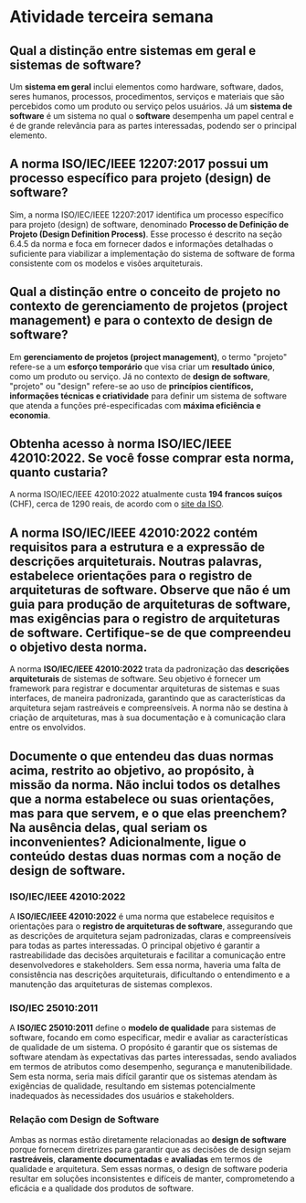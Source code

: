 # Atividade terceira semana

## Qual a distinção entre sistemas em geral e sistemas de software?

Um **sistema em geral** inclui elementos como hardware, software, dados, seres humanos, processos, procedimentos, serviços e materiais que são percebidos como um produto ou serviço pelos usuários.
Já um **sistema de software** é um sistema no qual o **software** desempenha um papel central e é de grande relevância para as partes interessadas, podendo ser o principal elemento.

## A norma ISO/IEC/IEEE 12207:2017 possui um processo específico para projeto (design) de software?

Sim, a norma ISO/IEC/IEEE 12207:2017 identifica um processo específico para projeto (design) de software, denominado **Processo de Definição de Projeto (Design Definition Process)**. Esse processo é descrito na seção 6.4.5 da norma e foca em fornecer dados e informações detalhadas o suficiente para viabilizar a implementação do sistema de software de forma consistente com os modelos e visões arquiteturais.

## Qual a distinção entre o conceito de projeto no contexto de gerenciamento de projetos (project management) e para o contexto de design de software?

Em **gerenciamento de projetos (project management)**, o termo "projeto" refere-se a um **esforço temporário** que visa criar um **resultado único**, como um produto ou serviço.
Já no contexto de **design de software**, "projeto" ou "design" refere-se ao uso de **princípios científicos, informações técnicas e criatividade** para definir um sistema de software que atenda a funções pré-especificadas com **máxima eficiência e economia**.

## Obtenha acesso à norma ISO/IEC/IEEE 42010:2022. Se você fosse comprar esta norma, quanto custaria?

A norma ISO/IEC/IEEE 42010:2022 atualmente custa **194 francos suíços** (CHF), cerca de 1290 reais, de acordo com o [site da ISO](https://www.iso.org/standard/74393.html).

## A norma ISO/IEC/IEEE 42010:2022 contém requisitos para a estrutura e a expressão de descrições arquiteturais. Noutras palavras, estabelece orientações para o registro de arquiteturas de software. Observe que não é um guia para produção de arquiteturas de software, mas exigências para o registro de arquiteturas de software. Certifique-se de que compreendeu o objetivo desta norma.

A norma **ISO/IEC/IEEE 42010:2022** trata da padronização das **descrições arquiteturais** de sistemas de software. Seu objetivo é fornecer um framework para registrar e documentar arquiteturas de sistemas e suas interfaces, de maneira padronizada, garantindo que as características da arquitetura sejam rastreáveis e compreensíveis. A norma não se destina à criação de arquiteturas, mas à sua documentação e à comunicação clara entre os envolvidos.

## Documente o que entendeu das duas normas acima, restrito ao objetivo, ao propósito, à missão da norma. Não inclui todos os detalhes que a norma estabelece ou suas orientações, mas para que servem, e o que elas preenchem? Na ausência delas, qual seriam os inconvenientes? Adicionalmente, ligue o conteúdo destas duas normas com a noção de design de software.

### ISO/IEC/IEEE 42010:2022

A **ISO/IEC/IEEE 42010:2022** é uma norma que estabelece requisitos e orientações para o **registro de arquiteturas de software**, assegurando que as descrições de arquitetura sejam padronizadas, claras e compreensíveis para todas as partes interessadas. O principal objetivo é garantir a rastreabilidade das decisões arquiteturais e facilitar a comunicação entre desenvolvedores e stakeholders. Sem essa norma, haveria uma falta de consistência nas descrições arquiteturais, dificultando o entendimento e a manutenção das arquiteturas de sistemas complexos.

### ISO/IEC 25010:2011

A **ISO/IEC 25010:2011** define o **modelo de qualidade** para sistemas de software, focando em como especificar, medir e avaliar as características de qualidade de um sistema. O propósito é garantir que os sistemas de software atendam às expectativas das partes interessadas, sendo avaliados em termos de atributos como desempenho, segurança e manutenibilidade. Sem esta norma, seria mais difícil garantir que os sistemas atendam às exigências de qualidade, resultando em sistemas potencialmente inadequados às necessidades dos usuários e stakeholders.

### Relação com Design de Software

Ambas as normas estão diretamente relacionadas ao **design de software** porque fornecem diretrizes para garantir que as decisões de design sejam **rastreáveis**, **claramente documentadas** e **avaliadas** em termos de qualidade e arquitetura. Sem essas normas, o design de software poderia resultar em soluções inconsistentes e difíceis de manter, comprometendo a eficácia e a qualidade dos produtos de software.
